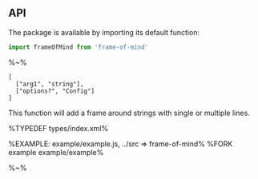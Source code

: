 ## API

The package is available by importing its default function:

```js
import frameOfMind from 'frame-of-mind'
```

%~%

```## frameOfMind
[
  ["arg1", "string"],
  ["options?", "Config"]
]
```

This function will add a frame around strings with single or multiple lines.

%TYPEDEF types/index.xml%

%EXAMPLE: example/example.js, ../src => frame-of-mind%
%FORK example example/example%

%~%